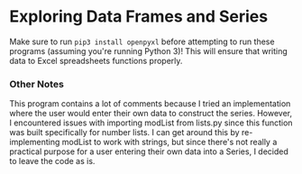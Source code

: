 # Exploring Data Frames and Series
Make sure to run `pip3 install openpyxl` before attempting to run these programs (assuming you're running Python 3)! This will ensure that writing data to Excel spreadsheets functions properly.

### Other Notes
This program contains a lot of comments because I tried an implementation where the user would enter their own data to construct the series. However, I encountered issues with importing modList from lists.py since this function was built specifically for number lists. I can get around this by re-implementing modList to work with strings, but since there's not really a practical purpose for a user entering their own data into a Series, I decided to leave the code as is.

